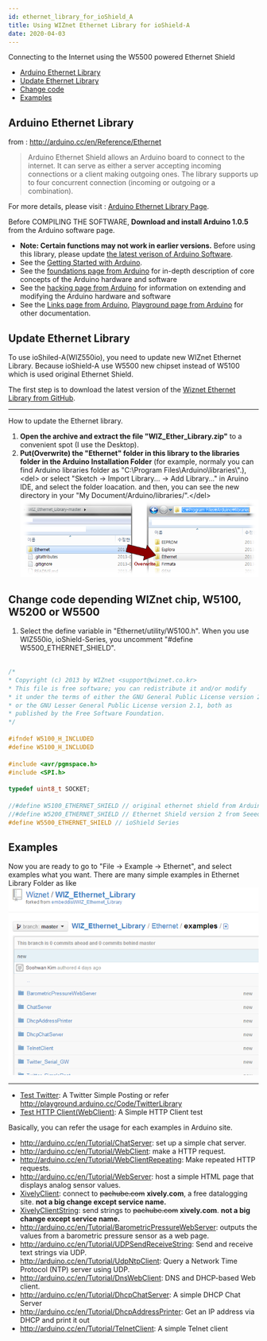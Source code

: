 ```yaml
---
id: ethernet_library_for_ioShield_A
title: Using WIZnet Ethernet Library for ioShield-A
date: 2020-04-03
---
```


Connecting to the Internet using the W5500 powered Ethernet Shield

  * [Arduino Ethernet Library](#arduino-ethernet-library)
  * [Update Ethernet Library](#update-ethernet-library)
  * [Change code](#change-code-depending-wiznet-chip-w5100-w5200-or-w5500)
  * [Examples](#examples)

## Arduino Ethernet Library

from : <http://arduino.cc/en/Reference/Ethernet>

> Arduino Ethernet Shield allows an Arduino board to connect to the
> internet. It can serve as either a server accepting incoming
> connections or a client making outgoing ones. The library supports up
> to four concurrent connection (incoming or outgoing or a combination).

For more details, please visit : [Arduino Ethernet Library
Page](http://arduino.cc/en/Reference/Ethernet).

Before COMPILING THE SOFTWARE, **Download
and install Arduino 1.0.5** from the Arduino software page.

  - **Note: Certain functions may not work in earlier versions.** Before
    using this library, please update [the latest verison of Arduino
    Software](http://arduino.cc/en/Main/Software).
  - See the [Getting Started with
    Arduino](http://arduino.cc/en/Guide/HomePage).
  - See the [foundations page from
    Arduino](http://arduino.cc/en/Tutorial/Foundations) for in-depth
    description of core concepts of the Arduino hardware and software
  - See the [hacking page from
    Arduino](http://arduino.cc/en/Hacking/HomePage) for information on
    extending and modifying the Arduino hardware and software
  - See the [Links page from
    Arduino](http://arduino.cc/en/Tutorial/Links), [Playground page from
    Arduino](http://playground.arduino.cc/) for other documentation.

## Update Ethernet Library

To use ioShiled-A(WIZ550io), you need to update new WIZnet Ethernet
Library. Because ioShield-A use W5500 new chipset instead of W5100 which
is used original Ethernet Shield.

The first step is to download the latest version of the [Wiznet Ethernet
Library from
GitHub](https://github.com/Wiznet/WIZ_Ethernet_Library.git).

-----

How to update the Ethernet library.

1.  **Open the archive and extract the file "WIZ\_Ether\_Library.zip"**
    to a convenient spot (I use the Desktop). 
2.  **Put(Overwrite) the "Ethernet" folder in this library to the
    libraries folder in the Arduino Installation Folder** (for example,
    normaly you can find Arduino libraries folder as "C:\\Program
    Files\\Arduino\\libraries\\".), \<del\> or select "Sketch -\> Import
    Library... -\> Add Library..." in Aruino IDE, and select the folder
    loacation. and then, you can see the new directory in your "My
    Document/Arduino/libraries/".\</del\>
    ![](/img/osh/ioshield-a/cap_2013-08-27_11-10-53-747.png) 

## Change code depending WIZnet chip, W5100, W5200 or W5500

1.  Select the define variable in "Ethernet/utility/W5100.h". When you
    use WIZ550io, ioShield-Series, you uncomment "\#define
    W5500\_ETHERNET\_SHIELD".

```cpp title="w5100.h"

/* 
* Copyright (c) 2013 by WIZnet <support@wiznet.co.kr> 
* This file is free software; you can redistribute it and/or modify 
* it under the terms of either the GNU General Public License version 2 
* or the GNU Lesser General Public License version 2.1, both as 
* published by the Free Software Foundation. 
*/

#ifndef W5100_H_INCLUDED 
#define W5100_H_INCLUDED

#include <avr/pgmspace.h> 
#include <SPI.h>

typedef uint8_t SOCKET;

//#define W5100_ETHERNET_SHIELD // original ethernet shield from Arduino 
//#define W5200_ETHERNET_SHIELD // Ethernet Shield version 2 from Seeed. 
#define W5500_ETHERNET_SHIELD // ioShield Series
```

## Examples

Now you are ready to go to "File -\> Example -\> Ethernet", and select
examples what you want. There are many simple examples in Ethernet
Library Folder as like
![](/img/osh/ioshield-a/cap_2013-08-26_15-51-17-988.png)

-----

  - [Test Twitter](twitter_test): A Twitter Simple
    Posting or refer <http://playground.arduino.cc/Code/TwitterLibrary>
  - [Test HTTP Client(WebClient)](http_client): A Simple HTTP Client test

Basically, you can refer the usage for each examples in Arduino site.

  - <http://arduino.cc/en/Tutorial/ChatServer>: set up a simple chat server.
  - <http://arduino.cc/en/Tutorial/WebClient>: make a HTTP request.
  - <http://arduino.cc/en/Tutorial/WebClientRepeating>: Make repeated HTTP requests.
  - <http://arduino.cc/en/Tutorial/WebServer>: host a simple HTML page that displays analog sensor values.
  - [XivelyClient](http://arduino.cc/en/Tutorial/PachubeClient): connect to ~~pachube.com~~ **xively.com**, a free datalogging site. **not a
    big change except service name.**
  - [XivelyClientString](http://arduino.cc/en/Tutorial/PachubeClientString):
    send strings to ~~pachube.com~~ **xively.com**. **not a big change except service name.**
  - <http://arduino.cc/en/Tutorial/BarometricPressureWebServer>: outputs the values from a barometric pressure sensor as a web page.
  - <http://arduino.cc/en/Tutorial/UDPSendReceiveString>: Send and receive text strings via UDP.
  - <http://arduino.cc/en/Tutorial/UdpNtpClient>: Query a Network Time  Protocol (NTP) server using UDP.
  - <http://arduino.cc/en/Tutorial/DnsWebClient>: DNS and DHCP-based Web client.
  - <http://arduino.cc/en/Tutorial/DhcpChatServer>: A simple DHCP Chat Server
  - <http://arduino.cc/en/Tutorial/DhcpAddressPrinter>: Get an IP address via DHCP and print it out
  - <http://arduino.cc/en/Tutorial/TelnetClient>: A simple Telnet client